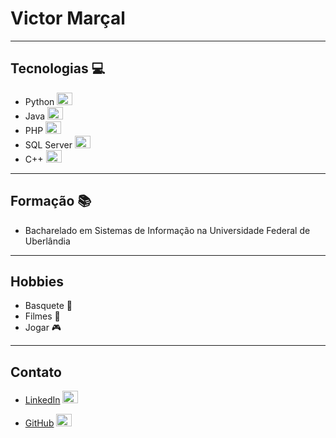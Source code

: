 # Victor Marçal 
---
## Tecnologias :computer:
- Python  <img src="https://cdn.jsdelivr.net/gh/devicons/devicon@latest/icons/python/python-original.svg" width="25" height="20"/>
- Java <img src="https://cdn.jsdelivr.net/gh/devicons/devicon@latest/icons/java/java-original.svg" width="25" height="20"/>
- PHP <img src="https://cdn.jsdelivr.net/gh/devicons/devicon@latest/icons/php/php-plain.svg" width="25" height="20"/>
- SQL Server  <img src="https://cdn.jsdelivr.net/gh/devicons/devicon@latest/icons/microsoftsqlserver/microsoftsqlserver-plain.svg" width="25" height="20"/>
- C++ <img src="https://cdn.jsdelivr.net/gh/devicons/devicon@latest/icons/cplusplus/cplusplus-original.svg" width="25" height="20"/>
---
## Formação :books:
- Bacharelado em Sistemas de Informação na Universidade Federal de Uberlândia
---
## Hobbies
- Basquete :basketball:
- Filmes :movie_camera:
- Jogar :video_game:
---
## Contato
- [LinkedIn](https://www.linkedin.com/in/victor-hugo-buiatti/) <img src="https://cdn.jsdelivr.net/gh/devicons/devicon@latest/icons/linkedin/linkedin-original.svg" width="25" height="20"/>
          
- [GitHub](https://github.com/victor-marcal)  <img src="https://cdn.jsdelivr.net/gh/devicons/devicon@latest/icons/github/github-original.svg" width="25" height="20" />
          
